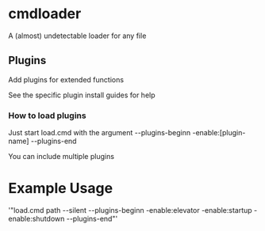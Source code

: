 # cmdloader


A (almost) undetectable loader for any file

## Plugins

Add plugins for extended functions

See the specific plugin install guides for help
### How to load plugins
Just start load.cmd with the argument --plugins-beginn -enable:[plugin-name] --plugins-end

You can include multiple plugins



# Example Usage
'"load.cmd path --silent --plugins-beginn -enable:elevator -enable:startup -enable:shutdown --plugins-end"'
